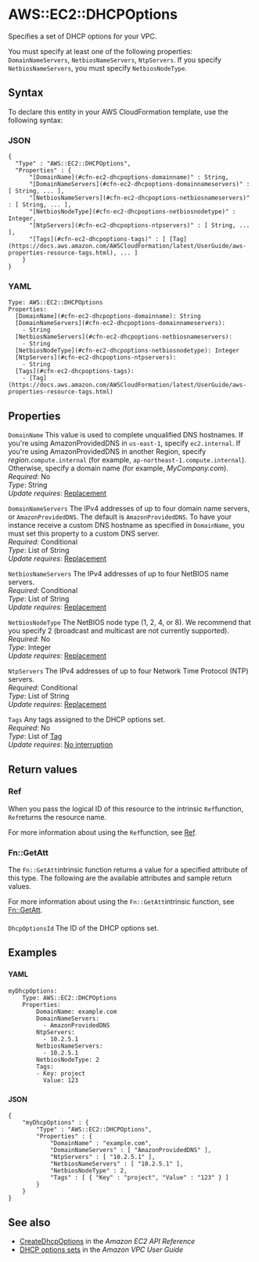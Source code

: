 # AWS::EC2::DHCPOptions<a name="aws-resource-ec2-dhcpoptions"></a>

Specifies a set of DHCP options for your VPC\.

You must specify at least one of the following properties: `DomainNameServers`, `NetbiosNameServers`, `NtpServers`\. If you specify `NetbiosNameServers`, you must specify `NetbiosNodeType`\.

## Syntax<a name="aws-resource-ec2-dhcpoptions-syntax"></a>

To declare this entity in your AWS CloudFormation template, use the following syntax:

### JSON<a name="aws-resource-ec2-dhcpoptions-syntax.json"></a>

```
{
  "Type" : "AWS::EC2::DHCPOptions",
  "Properties" : {
      "[DomainName](#cfn-ec2-dhcpoptions-domainname)" : String,
      "[DomainNameServers](#cfn-ec2-dhcpoptions-domainnameservers)" : [ String, ... ],
      "[NetbiosNameServers](#cfn-ec2-dhcpoptions-netbiosnameservers)" : [ String, ... ],
      "[NetbiosNodeType](#cfn-ec2-dhcpoptions-netbiosnodetype)" : Integer,
      "[NtpServers](#cfn-ec2-dhcpoptions-ntpservers)" : [ String, ... ],
      "[Tags](#cfn-ec2-dhcpoptions-tags)" : [ [Tag](https://docs.aws.amazon.com/AWSCloudFormation/latest/UserGuide/aws-properties-resource-tags.html), ... ]
    }
}
```

### YAML<a name="aws-resource-ec2-dhcpoptions-syntax.yaml"></a>

```
Type: AWS::EC2::DHCPOptions
Properties: 
  [DomainName](#cfn-ec2-dhcpoptions-domainname): String
  [DomainNameServers](#cfn-ec2-dhcpoptions-domainnameservers): 
    - String
  [NetbiosNameServers](#cfn-ec2-dhcpoptions-netbiosnameservers): 
    - String
  [NetbiosNodeType](#cfn-ec2-dhcpoptions-netbiosnodetype): Integer
  [NtpServers](#cfn-ec2-dhcpoptions-ntpservers): 
    - String
  [Tags](#cfn-ec2-dhcpoptions-tags): 
    - [Tag](https://docs.aws.amazon.com/AWSCloudFormation/latest/UserGuide/aws-properties-resource-tags.html)
```

## Properties<a name="aws-resource-ec2-dhcpoptions-properties"></a>

`DomainName`  <a name="cfn-ec2-dhcpoptions-domainname"></a>
This value is used to complete unqualified DNS hostnames\. If you're using AmazonProvidedDNS in `us-east-1`, specify `ec2.internal`\. If you're using AmazonProvidedDNS in another Region, specify *region*\.`compute.internal` \(for example, `ap-northeast-1.compute.internal`\)\. Otherwise, specify a domain name \(for example, *MyCompany\.com*\)\.  
*Required*: No  
*Type*: String  
*Update requires*: [Replacement](https://docs.aws.amazon.com/AWSCloudFormation/latest/UserGuide/using-cfn-updating-stacks-update-behaviors.html#update-replacement)

`DomainNameServers`  <a name="cfn-ec2-dhcpoptions-domainnameservers"></a>
The IPv4 addresses of up to four domain name servers, or `AmazonProvidedDNS`\. The default is `AmazonProvidedDNS`\. To have your instance receive a custom DNS hostname as specified in `DomainName`, you must set this property to a custom DNS server\.  
*Required*: Conditional  
*Type*: List of String  
*Update requires*: [Replacement](https://docs.aws.amazon.com/AWSCloudFormation/latest/UserGuide/using-cfn-updating-stacks-update-behaviors.html#update-replacement)

`NetbiosNameServers`  <a name="cfn-ec2-dhcpoptions-netbiosnameservers"></a>
The IPv4 addresses of up to four NetBIOS name servers\.  
*Required*: Conditional  
*Type*: List of String  
*Update requires*: [Replacement](https://docs.aws.amazon.com/AWSCloudFormation/latest/UserGuide/using-cfn-updating-stacks-update-behaviors.html#update-replacement)

`NetbiosNodeType`  <a name="cfn-ec2-dhcpoptions-netbiosnodetype"></a>
The NetBIOS node type \(1, 2, 4, or 8\)\. We recommend that you specify 2 \(broadcast and multicast are not currently supported\)\.  
*Required*: No  
*Type*: Integer  
*Update requires*: [Replacement](https://docs.aws.amazon.com/AWSCloudFormation/latest/UserGuide/using-cfn-updating-stacks-update-behaviors.html#update-replacement)

`NtpServers`  <a name="cfn-ec2-dhcpoptions-ntpservers"></a>
The IPv4 addresses of up to four Network Time Protocol \(NTP\) servers\.  
*Required*: Conditional  
*Type*: List of String  
*Update requires*: [Replacement](https://docs.aws.amazon.com/AWSCloudFormation/latest/UserGuide/using-cfn-updating-stacks-update-behaviors.html#update-replacement)

`Tags`  <a name="cfn-ec2-dhcpoptions-tags"></a>
Any tags assigned to the DHCP options set\.  
*Required*: No  
*Type*: List of [Tag](https://docs.aws.amazon.com/AWSCloudFormation/latest/UserGuide/aws-properties-resource-tags.html)  
*Update requires*: [No interruption](https://docs.aws.amazon.com/AWSCloudFormation/latest/UserGuide/using-cfn-updating-stacks-update-behaviors.html#update-no-interrupt)

## Return values<a name="aws-resource-ec2-dhcpoptions-return-values"></a>

### Ref<a name="aws-resource-ec2-dhcpoptions-return-values-ref"></a>

When you pass the logical ID of this resource to the intrinsic `Ref`function, `Ref`returns the resource name\.

For more information about using the `Ref`function, see [Ref](https://docs.aws.amazon.com/AWSCloudFormation/latest/UserGuide/intrinsic-function-reference-ref.html)\.

### Fn::GetAtt<a name="aws-resource-ec2-dhcpoptions-return-values-fn--getatt"></a>

The `Fn::GetAtt`intrinsic function returns a value for a specified attribute of this type\. The following are the available attributes and sample return values\.

For more information about using the `Fn::GetAtt`intrinsic function, see [Fn::GetAtt](https://docs.aws.amazon.com/AWSCloudFormation/latest/UserGuide/intrinsic-function-reference-getatt.html)\.

#### <a name="aws-resource-ec2-dhcpoptions-return-values-fn--getatt-fn--getatt"></a>

`DhcpOptionsId`  <a name="DhcpOptionsId-fn::getatt"></a>
The ID of the DHCP options set\.

## Examples<a name="aws-resource-ec2-dhcpoptions--examples"></a>

### <a name="aws-resource-ec2-dhcpoptions--examples--"></a>



#### YAML<a name="aws-resource-ec2-dhcpoptions--examples----yaml"></a>

```
myDhcpOptions: 
    Type: AWS::EC2::DHCPOptions
    Properties: 
        DomainName: example.com
        DomainNameServers: 
          - AmazonProvidedDNS
        NtpServers: 
          - 10.2.5.1
        NetbiosNameServers: 
          - 10.2.5.1
        NetbiosNodeType: 2
        Tags: 
        - Key: project
          Value: 123
```

### <a name="aws-resource-ec2-dhcpoptions--examples--"></a>



#### JSON<a name="aws-resource-ec2-dhcpoptions--examples----json"></a>

```
{
    "myDhcpOptions" : {
        "Type" : "AWS::EC2::DHCPOptions",
        "Properties" : {
            "DomainName" : "example.com",
            "DomainNameServers" : [ "AmazonProvidedDNS" ],
            "NtpServers" : [ "10.2.5.1" ],
            "NetbiosNameServers" : [ "10.2.5.1" ],
            "NetbiosNodeType" : 2,
            "Tags" : [ { "Key" : "project", "Value" : "123" } ]
        }
    }
}
```

## See also<a name="aws-resource-ec2-dhcpoptions--seealso"></a>
+  [CreateDhcpOptions](https://docs.aws.amazon.com/AWSEC2/latest/APIReference/ApiReference-query-CreateDhcpOptions.html) in the *Amazon EC2 API Reference* 
+ [DHCP options sets](https://docs.aws.amazon.com/vpc/latest/userguide/VPC_DHCP_Options.html) in the *Amazon VPC User Guide*

